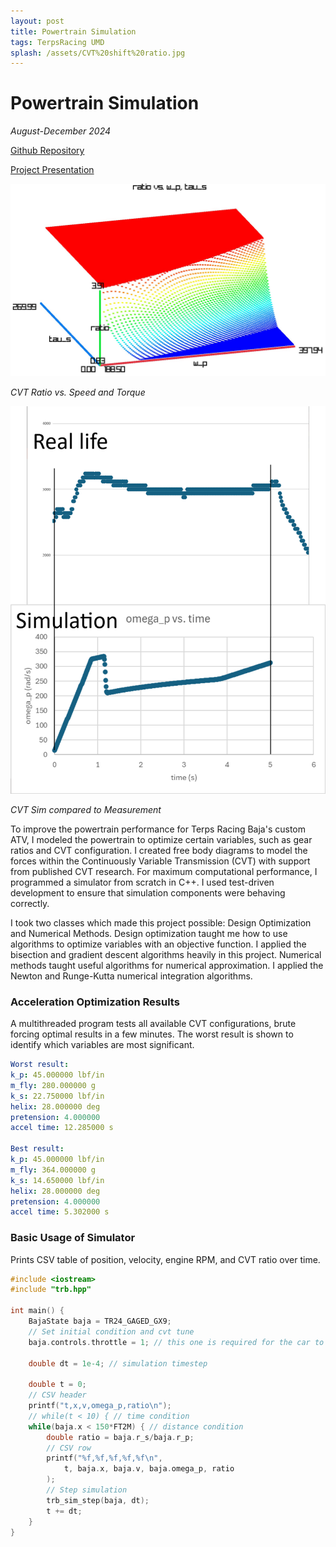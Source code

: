 ```yaml
---
layout: post
title: Powertrain Simulation
tags: TerpsRacing UMD
splash: /assets/CVT%20shift%20ratio.jpg
---
```


# Powertrain Simulation

*August-December 2024*

[Github Repository](https://github.com/shua5115/Terps-Racing-Baja-Simulator)

[Project Presentation](/assets/CVT%20Simulation%20-%20CDR.pdf)

![](/assets/CVT%20shift%20ratio.jpg)

*CVT Ratio vs. Speed and Torque*


![](/assets/CVT%20Sim%20Comparison.png)

*CVT Sim compared to Measurement*

To improve the powertrain performance for Terps Racing Baja's custom ATV, I modeled the powertrain to optimize certain variables,
such as gear ratios and CVT configuration. I created free body diagrams to model the forces within the Continuously Variable Transmission (CVT) with support from published CVT research. For maximum computational performance, I programmed a simulator from scratch in C++. I used test-driven development to ensure that simulation components were behaving correctly.

I took two classes which made this project possible: Design Optimization and Numerical Methods.
Design optimization taught me how to use algorithms to optimize variables with an objective function. I applied the bisection and gradient descent algorithms heavily in this project.
Numerical methods taught useful algorithms for numerical approximation. I applied the Newton and Runge-Kutta numerical integration algorithms.


### Acceleration Optimization Results

A multithreaded program tests all available CVT configurations, brute forcing optimal results in a few minutes.
The worst result is shown to identify which variables are most significant.
```yaml
Worst result:
k_p: 45.000000 lbf/in
m_fly: 280.000000 g
k_s: 22.750000 lbf/in
helix: 28.000000 deg
pretension: 4.000000
accel time: 12.285000 s

Best result:
k_p: 45.000000 lbf/in
m_fly: 364.000000 g
k_s: 14.650000 lbf/in
helix: 28.000000 deg
pretension: 4.000000
accel time: 5.302000 s
```


### Basic Usage of Simulator

Prints CSV table of position, velocity, engine RPM, and CVT ratio over time.

```c++
#include <iostream>
#include "trb.hpp"

int main() {
    BajaState baja = TR24_GAGED_GX9;
    // Set initial condition and cvt tune
    baja.controls.throttle = 1; // this one is required for the car to move forward

    double dt = 1e-4; // simulation timestep
    
    double t = 0;
    // CSV header
    printf("t,x,v,omega_p,ratio\n");
    // while(t < 10) { // time condition
    while(baja.x < 150*FT2M) { // distance condition
        double ratio = baja.r_s/baja.r_p;
        // CSV row
        printf("%f,%f,%f,%f,%f\n",
            t, baja.x, baja.v, baja.omega_p, ratio
        );
        // Step simulation
        trb_sim_step(baja, dt);
        t += dt;
    }
}
```